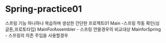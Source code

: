 # Spring-practice01

스프링 기능 하나하나 복습하며 생성한 간단한 프로젝트01
Main -스프링 작동 확인(싱글톤,프로토타입)
MainForAssembler - 스프링 안쓸경우의 비교대상
MainforSpring - 스프링의 의존 주입을 사용할경우
